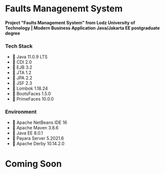 # Faults Managenemt System


#### Project "Faults Management System" from Lodz University of Technology | Modern Business Application Java/Jakarta EE postgraduate degree


### Tech Stack
* 🔶 Java 11.0.9 LTS
* 🔶 CDI 2.0
* 🔶 EJB 3.2
* 🔶 JTA 1.2
* 🔶 JPA 2.2
* 🔶 JSF 2.3
* 🔶 Lombok 1.18.24
* 🔶 BootsFaces 1.5.0
* 🔶 PrimeFaces 10.0.0


### Environment
* 🔶 Apache NetBeans IDE 16
* 🔶 Apache Maven 3.8.6
* 🔶 Java EE 8.0.1
* 🔶 Payara Server 5.2021.6
* 🔶 Apache Derby 10.14.2.0


# Coming Soon
